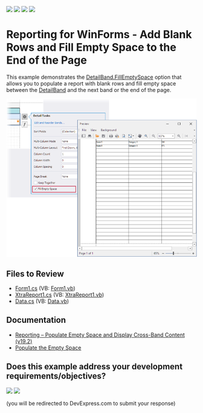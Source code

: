 <!-- default badges list -->
![](https://img.shields.io/endpoint?url=https://codecentral.devexpress.com/api/v1/VersionRange/128602399/22.2.6%2B)
[![](https://img.shields.io/badge/Open_in_DevExpress_Support_Center-FF7200?style=flat-square&logo=DevExpress&logoColor=white)](https://supportcenter.devexpress.com/ticket/details/E3740)
[![](https://img.shields.io/badge/📖_How_to_use_DevExpress_Examples-e9f6fc?style=flat-square)](https://docs.devexpress.com/GeneralInformation/403183)
[![](https://img.shields.io/badge/💬_Leave_Feedback-feecdd?style=flat-square)](#does-this-example-address-your-development-requirementsobjectives)
<!-- default badges end -->
# Reporting for WinForms - Add Blank Rows and Fill Empty Space to the End of the Page

This example demonstrates the [DetailBand.FillEmptySpace](https://docs.devexpress.com/XtraReports/DevExpress.XtraReports.UI.DetailBand.FillEmptySpace) option that allows you to populate a report with blank rows and fill empty space between the [DetailBand](https://docs.devexpress.com/XtraReports/DevExpress.XtraReports.UI.DetailBand) and the next band or the end of the page. 

![Blank Rows and Fill Empty Space to the End of the Page](Images/screenshot.png)

## Files to Review

* [Form1.cs](./CS/WindowsFormsApplication1/Form1.cs) (VB: [Form1.vb](./VB/WindowsFormsApplication1/Form1.vb))
* [XtraReport1.cs](./CS/WindowsFormsApplication1/XtraReport1.cs) (VB: [XtraReport1.vb](./VB/WindowsFormsApplication1/XtraReport1.vb))
* [Data.cs](./CS/WindowsFormsApplication1/Data.cs) (VB: [Data.vb](./VB/WindowsFormsApplication1/Data.vb))

## Documentation

- [Reporting – Populate Empty Space and Display Cross-Band Content (v19.2)](https://community.devexpress.com/blogs/reporting/archive/2019/10/28/reporting-populate-empty-space-and-display-cross-band-content-v19-2.aspx)
- [Populate the Empty Space](https://docs.devexpress.com/XtraReports/401300/create-popular-reports/create-a-report-with-cross-band-content-and-populated-empty-space#populate-the-empty-space)
<!-- feedback -->
## Does this example address your development requirements/objectives?

[<img src="https://www.devexpress.com/support/examples/i/yes-button.svg"/>](https://www.devexpress.com/support/examples/survey.xml?utm_source=github&utm_campaign=reporting-winforms-fill-empty-space-blank-rows&~~~was_helpful=yes) [<img src="https://www.devexpress.com/support/examples/i/no-button.svg"/>](https://www.devexpress.com/support/examples/survey.xml?utm_source=github&utm_campaign=reporting-winforms-fill-empty-space-blank-rows&~~~was_helpful=no)

(you will be redirected to DevExpress.com to submit your response)
<!-- feedback end -->
